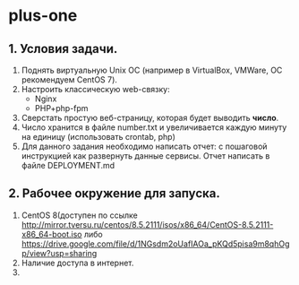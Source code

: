# plus-one
## 1. Условия задачи.
1. Поднять виртуальную Unix ОС (например в VirtualBox, VMWare, ОС рекомендуем CentOS 7).  
2. Настроить классическую web-связку:
    - Nginx
    - PHP+php-fpm
3. Сверстать простую веб-страницу, которая будет выводить **число**.
4. Число хранится в файле number.txt и увеличивается каждую минуту на единицу (использовать crontab, php)
5. Для данного задания необходимо написать отчет: с пошаговой инструкцией как развернуть данные сервисы. Отчет написать в файле DEPLOYMENT.md
## 2. Рабочее окружение для запуска.
1. CentOS 8(доступен по ссылке http://mirror.tversu.ru/centos/8.5.2111/isos/x86_64/CentOS-8.5.2111-x86_64-boot.iso либо https://drive.google.com/file/d/1NGsdm2oUafIAOa_pKQd5pisa9m8qhOgp/view?usp=sharing
2. Наличие доступа в интернет.
3. 
